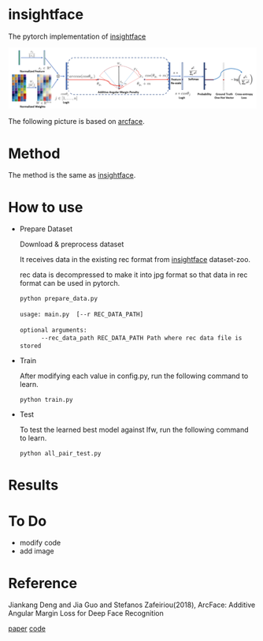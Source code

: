 # insightface

The pytorch implementation of [insightface](https://github.com/deepinsight/insightface)

![arcface](./image/arcface.png)

The following picture is based on [arcface](https://arxiv.org/pdf/1801.07698.pdf).

# Method

  The method is the same as [insightface](https://github.com/deepinsight/insightface).


# How to use 

+ Prepare Dataset

  Download & preprocess dataset

  It receives data in the existing rec format from [insightface](https://github.com/deepinsight/insightface) dataset-zoo.

  rec data is decompressed to make it into jpg format so that data in rec format can be used in pytorch.

  ```
  python prepare_data.py 

  usage: main.py  [--r REC_DATA_PATH]

  optional arguments:
        --rec_data_path REC_DATA_PATH Path where rec data file is stored  
  ```
        
+ Train
  
  After modifying each value in config.py, run the following command to learn.
  
  ```
  python train.py
  ```
  
+ Test
  
  To test the learned best model against lfw, run the following command to learn.
  
  ```
  python all_pair_test.py
  ```


# Results

# To Do
+ modify code 
+ add image

# Reference
Jiankang Deng and Jia Guo and Stefanos Zafeiriou(2018), ArcFace: Additive Angular Margin Loss for Deep Face Recognition

[paper](https://arxiv.org/pdf/1801.07698.pdf)  [code](https://github.com/deepinsight/insightface)
